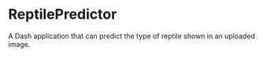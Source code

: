 # ReptilePredictor
A Dash application that can predict the type of reptile shown in an uploaded image.
